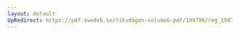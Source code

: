 ```yaml
---
layout: default
UpRedirect: https://pdf.swedeb.se/riksdagen-volumeG-pdf/199798/reg_199798/reg_199798_0375.pdf
---
```

